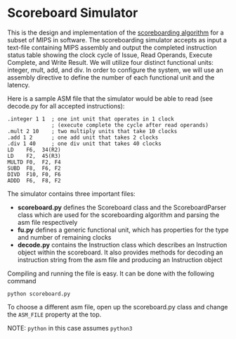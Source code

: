 # Scoreboard Simulator
This is the design and implementation of the [scoreboarding algorithm](http://en.wikipedia.org/wiki/Scoreboarding#The_algorithm) for a subset of MIPS in software. The scoreboarding simulator accepts as input a text-file containing MIPS assembly and output the completed instruction status table showing the clock cycle of Issue, Read Operands, Execute Complete, and Write Result. We will utilize four distinct functional units: integer, mult, add, and div. In order to configure the system, we will use an assembly directive to define the number of each functional unit and the latency.

Here is a sample ASM file that the simulator would be able to read (see decode.py for all accepted instructions):

```
.integer 1 1  ; one int unit that operates in 1 clock 
              ; (execute complete the cycle after read operands)
.mult 2 10    ; two multiply units that take 10 clocks
.add 1 2      ; one add unit that takes 2 clocks
.div 1 40     ; one div unit that takes 40 clocks
LD    F6,  34(R2)
LD    F2,  45(R3)
MULTD F0,  F2, F4
SUBD  F8,  F6, F2
DIVD  F10, F0, F6
ADDD  F6,  F8, F2
```

The simulator contains three important files:
- __scoreboard.py__ defines the Scoreboard class and the ScoreboardParser class which are used for the scoreboarding algorithm and parsing the asm file respectively
- __fu.py__ defines a generic functional unit, which has properties for the type and number of remaining clocks
- __decode.py__ contains the Instruction class which describes an Instruction object within the scoreboard. It also provides methods for decoding an instruction string from the asm file and producing an Instruction object

Compiling and running the file is easy. It can be done with the following command

```
python scoreboard.py
```

To choose a different asm file, open up the scoreboard.py class and change the `ASM_FILE` property at the top.

NOTE: `python` in this case assumes `python3`
